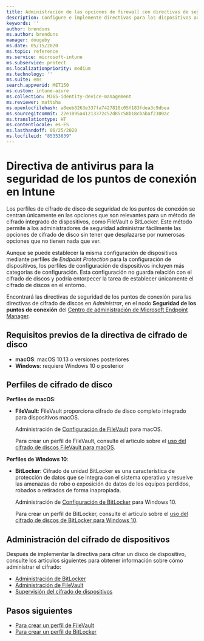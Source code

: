 ```yaml
---
title: Administración de las opciones de firewall con directivas de seguridad de los puntos de conexión en Microsoft Intune | Microsoft Docs
description: Configure e implemente directivas para los dispositivos administrados con la directiva de firewall de seguridad de los puntos de conexión en Microsoft Endpoint Manager.
keywords: ''
author: brenduns
ms.author: brenduns
manager: dougeby
ms.date: 05/15/2020
ms.topic: reference
ms.service: microsoft-intune
ms.subservice: protect
ms.localizationpriority: medium
ms.technology: ''
ms.suite: ems
search.appverid: MET150
ms.custom: intune-azure
ms.collection: M365-identity-device-management
ms.reviewer: mattsha
ms.openlocfilehash: a8eeb8263e337fa7427818c05f183fdea3c9dbea
ms.sourcegitcommit: 22e1095a41213372c52d85c58b18cbabaf2300ac
ms.translationtype: HT
ms.contentlocale: es-ES
ms.lasthandoff: 06/25/2020
ms.locfileid: "85353639"
---
```

# <a name="disk-encryption-policy-for-endpoint-security-in-intune"></a>Directiva de antivirus para la seguridad de los puntos de conexión en Intune

Los perfiles de cifrado de disco de seguridad de los puntos de conexión se centran únicamente en las opciones que son relevantes para un método de cifrado integrado de dispositivos, como FileVault o BitLocker. Este método permite a los administradores de seguridad administrar fácilmente las opciones de cifrado de disco sin tener que desplazarse por numerosas opciones que no tienen nada que ver.

Aunque se puede establecer la misma configuración de dispositivos mediante perfiles de *Endpoint Protection* para la configuración de dispositivos, los perfiles de configuración de dispositivos incluyen más categorías de configuración. Esta configuración no guarda relación con el cifrado de discos y podría entorpecer la tarea de establecer únicamente el cifrado de discos en el entorno.

Encontrará las directivas de seguridad de los puntos de conexión para las directivas de cifrado de discos en *Administrar*, en el nodo **Seguridad de los puntos de conexión** del [Centro de administración de Microsoft Endpoint Manager](https://go.microsoft.com/fwlink/?linkid=2109431).

## <a name="prerequisites-for-disk-encryption-policy"></a>Requisitos previos de la directiva de cifrado de disco

- **macOS**: macOS 10.13 o versiones posteriores
- **Windows**: requiere Windows 10 o posterior

## <a name="disk-encryption-profiles"></a>Perfiles de cifrado de disco

**Perfiles de macOS**:

- **FileVault**: FileVault proporciona cifrado de disco completo integrado para dispositivos macOS.

  Administración de [Configuración de FileVault](../protect/endpoint-security-disk-encryption-profile-settings.md#filevault) para macOS.

  Para crear un perfil de FileVault, consulte el artículo sobre el [uso del cifrado de discos FileVault para macOS](../protect/encrypt-devices-filevault.md).

**Perfiles de Windows 10**:

- **BitLocker**: Cifrado de unidad BitLocker es una característica de protección de datos que se integra con el sistema operativo y resuelve las amenazas de robo o exposición de datos de los equipos perdidos, robados o retirados de forma inapropiada.

  Administración de [Configuración de BitLocker](../protect/endpoint-security-disk-encryption-profile-settings.md#bitlocker) para Windows 10.

  Para crear un perfil de BitLocker, consulte el artículo sobre el [uso del cifrado de discos de BitLocker para Windows 10](../protect/encrypt-devices.md).

## <a name="manage-device-encryption"></a>Administración del cifrado de dispositivos

Después de implementar la directiva para cifrar un disco de dispositivo, consulte los artículos siguientes para obtener información sobre cómo administrar el cifrado:

- [Administración de BitLocker](../protect/encrypt-devices.md#manage-bitlocker)
- [Administración de FileVault](../protect/encrypt-devices-filevault.md#manage-filevault)
- [Supervisión del cifrado de dispositivos](../protect/encryption-monitor.md)

## <a name="next-steps"></a>Pasos siguientes

- [Para crear un perfil de FileVault](../protect/encrypt-devices-filevault.md#create-endpoint-security-policy-for-filevault)
- [Para crear un perfil de BitLocker](../protect/encrypt-devices.md#create-an-endpoint-security-policy-for-bitlocker)
